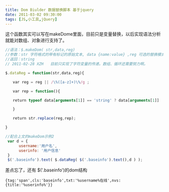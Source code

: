 ```yaml
---
title: Dom Biulder 数据替换脚本 基于jquery
date: 2011-03-02 09:30:00
tags: [JS,小工具,jQuery]
---
```


这个函数其实可以写在makeDome里面，目前只是变量替换，以后实现语法分析就能对数组、对象进行支持了。

````javascript
//语法：$.makeDom( str,data,reg)
//参数：str 字符格式的带有标记的原始文本, data {name:value} ,reg 可选的替换模式
//返回：string
// 2011-02-28 XZH   目前只实现了字符变量的传递。数组、循环还需要努力啊。

$.dataReg = function(str,data,reg){

　　var reg = reg || /\%([a-z]+)\%/g ;

　　var rep = function(){

　　return typeof data[arguments[1]] == 'string' ? data[arguments[1]]  : arguments[0] ;

　　}

　　return str.replace(reg,rep);

}
````
````javascript
//配合上文的makeDom示例2   
 var d = {
      username:'用户名',
      userinfo: '用户信息'
 }
 $('.baseinfo').text( $.dataReg( $('.baseinfo').text(),d ) );
 ````



 差点忘了，还有 $('.baseinfo')的dom结构

 ````
 {tag:'span',cls:'baseinfo',txt:'%username%在线',nvs:{title:'%userinfo%'}}
 ````
